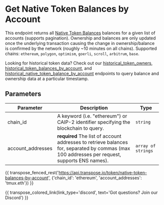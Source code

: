 # Get Native Token Balances by Account

This endpoint returns all [Native Token Balances](../models/native_token_balance_model.md) balances for a given list of accounts (supports pagination). Ownership and balances are only updated once the underlying transaction causing the change in ownership/balance is confirmed by the network (roughly ~10 minutes on all chains). Supported chains: `ethereum`, `polygon`, `optimism`, `goerli`, `scroll`, `arbitrum`, `base`.

Looking for historical token data? Check out our [historical_token_owners](historical_token_owners.md),  [historical_token_balances_by_account](historical_token_balances_by_account.md), and [historical_native_token_balance_by_account](historical_native_token_balance_by_account.md) endpoints to query balance and ownership data at a particular timestamp.

## Parameters
| Parameter     | Description                                                                          | Type     | 
|---------------|--------------------------------------------------------------------------------------|----------|
| chain_id      | A keyword (i.e. "ethereum") or CAIP-2 identifier specifying the blockchain to query. | `string` | 
| account_addresses | **required** The list of account addresses to retrieve balances for, separated by commas (max 100 addresses per request, supports ENS names).   | `array of strings` | 

{{ transpose_fenced_rest('https://api.transpose.io/token/native-token-balances-by-account', {'chain_id': 'ethereum', 'account_addresses': 'tmux.eth'}) }}

{{ transpose_colored_link(link_type='discord', text='Got questions?  Join our Discord') }}
